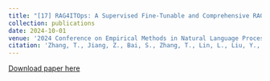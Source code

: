 ```yaml
---
title: "[17] RAG4ITOps: A Supervised Fine-Tunable and Comprehensive RAG Framework for IT Operations and Maintenance"
collection: publications
date: 2024-10-01
venue: '2024 Conference on Empirical Methods in Natural Language Processing: Industry Track'
citation: 'Zhang, T., Jiang, Z., Bai, S., Zhang, T., Lin, L., Liu, Y., & Ren, J. (2024, November). RAG4ITOps: A Supervised Fine-Tunable and Comprehensive RAG Framework for IT Operations and Maintenance. In Proceedings of the 2024 Conference on Empirical Methods in Natural Language Processing: Industry Track (pp. 738-754).'
---
```


[Download paper here](https://aclanthology.org/2024.emnlp-industry.56.pdf)
